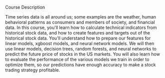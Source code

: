 
Course Description

Time series data is all around us; some examples are the weather, human behavioral patterns as consumers and members of society, and financial data. In this course, you'll learn how to calculate technical indicators from historical stock data, and how to create features and targets out of the historical stock data. You'll understand how to prepare our features for linear models, xgboost models, and neural network models. We will then use linear models, decision trees, random forests, and neural networks to predict the future price of stocks in the US markets. You will also learn how to evaluate the performance of the various models we train in order to optimize them, so our predictions have enough accuracy to make a stock trading strategy profitable.
